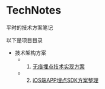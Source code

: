 # TechNotes
平时的技术方案笔记

以下是项目目录	
	
* 技术架构方案
	* 1. [无痕埋点技术实现方案](./技术架构方案/无痕埋点技术实现方案.md)
	* 2. [iOS端APP埋点SDK方案整理](./技术架构方案/iOS端APP埋点SDK方案整理.md)